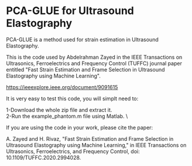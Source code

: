 # PCA-GLUE for Ultrasound Elastography
PCA-GLUE is a method used for strain estimation in Ultrasound Elastography.

This is the code used by Abdelrahman Zayed in the IEEE Transactions on Ultrasonics, Ferroelectrics and Frequency Control (TUFFC) journal paper entitled "Fast Strain Estimation and Frame Selection in Ultrasound Elastography using Machine Learning".

https://ieeexplore.ieee.org/document/9091615

It is very easy to test this code, you will simplt need to:

1-Download the whole zip file and extract it. \
2-Run the example_phantom.m file using Matlab. \

If you are using the code in your work, please cite the paper: 

A. Zayed and H. Rivaz, "Fast Strain Estimation and Frame Selection in Ultrasound Elastography using Machine Learning," in IEEE Transactions on Ultrasonics, Ferroelectrics, and Frequency Control, doi: 10.1109/TUFFC.2020.2994028.
